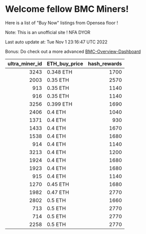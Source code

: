 # Welcome fellow BMC Miners!
Here is a list of "Buy Now" listings from Opensea floor !

Note: This is an unofficial site ! NFA DYOR

Last auto update at: Tue Nov  1 23:16:47 UTC 2022

Bonus: Do check out a more advanced [BMC-Overview-Dashboard](https://dune.com/defifunk/BMC-Overview-Dashboard)


|   ultra_miner_id | ETH_buy_price   |   hash_rewards |
|-----------------:|:----------------|---------------:|
|             3243 | 0.348 ETH       |           1700 |
|             2003 | 0.35 ETH        |           2570 |
|              913 | 0.35 ETH        |           1140 |
|              916 | 0.35 ETH        |           1140 |
|             3256 | 0.399 ETH       |           1690 |
|             2406 | 0.4 ETH         |           1040 |
|             1371 | 0.4 ETH         |            930 |
|             1433 | 0.4 ETH         |           1670 |
|             1538 | 0.4 ETH         |           1680 |
|              914 | 0.4 ETH         |           1140 |
|             3213 | 0.4 ETH         |           1200 |
|             1924 | 0.4 ETH         |           1680 |
|             1923 | 0.4 ETH         |           1680 |
|              915 | 0.4 ETH         |           1140 |
|             1270 | 0.45 ETH        |           1680 |
|             1982 | 0.47 ETH        |           2770 |
|             2802 | 0.5 ETH         |           1660 |
|              713 | 0.5 ETH         |           2770 |
|              714 | 0.5 ETH         |           2770 |
|             2258 | 0.5 ETH         |           2770 |